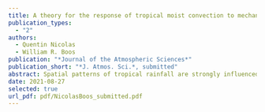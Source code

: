 ```yaml
---
title: A theory for the response of tropical moist convection to mechanical orographic forcing
publication_types:
  - "2"
authors:
  - Quentin Nicolas
  - William R. Boos
publication: "*Journal of the Atmospheric Sciences*"
publication_short: "*J. Atmos. Sci.*, submitted"
abstract: Spatial patterns of tropical rainfall are strongly influenced by mountains. Although theories for precipitation induced by convectively stable upslope ascent exist for the midlatitudes, these do not represent the interaction of moist convection with orographic forcing. Here, we present a theory for convective precipitation produced by the mechanical interaction of a tropical ridge with a basic state horizontal wind. Deviations from this basic state are represented as the sum of a `dry' perturbation, due to the stationary orographic gravity wave, and a `moist' perturbation that carries the convective response. The moist component dynamics are vertically truncated and subject to the weak temperature gradient approximation; they are forced by the dry mode's influence on lower-tropospheric moisture and temperature. Analytical solutions provide estimates of the precipitation profile, including peak precipitation, upstream extent, and rain shadow extent. The theory can be used with several degrees of complexity depending on the technique used to compute the dry mode, which can be drawn from linear mountain wave theory or full numerical simulations. To evaluate the theory, we use a set of convection-permitting simulations with a flow-perpendicular ridge in a long channel. The theory makes a good prediction for the cross-slope precipitation profile, indicating that the organization of convective rain by orography can be quantitatively understood by considering the effect of stationary orographic gravity waves on a lower-tropospheric convective quasiequilibrium state.
date: 2021-08-27
selected: true
url_pdf: pdf/NicolasBoos_submitted.pdf
---
```

